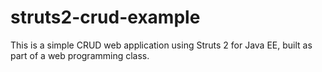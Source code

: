 # struts2-crud-example
This is a simple CRUD web application using Struts 2 for Java EE, built as part of a web programming class.
